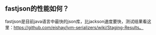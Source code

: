 
## fastjson的性能如何？
fastjson是目前java语言中最快的json库，比jackson速度要快，测试结果看这里：https://github.com/eishay/jvm-serializers/wiki/Staging-Results。